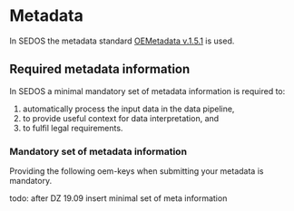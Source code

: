 # Metadata

In SEDOS the metadata standard [OEMetadata v.1.5.1](https://github.com/OpenEnergyPlatform/oemetadata#open-energy-family---open-energy-metadata-oemetadata) is used.

## Required metadata information 

In SEDOS a minimal mandatory set of metadata information is required to:

1. automatically process the input data in the data pipeline,
2. to provide useful context for data interpretation, and
3. to fulfil legal requirements.

### Mandatory set of metadata information

Providing the following oem-keys when submitting your metadata is mandatory.

todo: after DZ 19.09 insert minimal set of meta information

